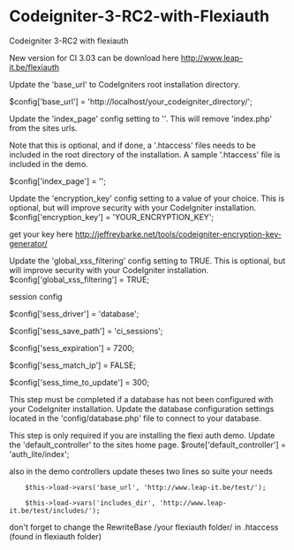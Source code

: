# Codeigniter-3-RC2-with-Flexiauth
Codeigniter 3-RC2 with flexiauth 

New version for CI 3.03 can be download here http://www.leap-it.be/flexiauth

Update the 'base_url' to CodeIgniters root installation directory.

$config['base_url'] = 'http://localhost/your_codeigniter_directory/';

Update the 'index_page' config setting to ''. This will remove 'index.php' from the sites urls.

Note that this is optional, and if done, a '.htaccess' files needs to be included in the root directory of the installation.
A sample '.htaccess' file is included in the demo.

$config['index_page'] = '';

Update the 'encryption_key' config setting to a value of your choice.
This is optional, but will improve security with your CodeIgniter installation.
$config['encryption_key'] = 'YOUR_ENCRYPTION_KEY';

get your key here 
http://jeffreybarke.net/tools/codeigniter-encryption-key-generator/

Update the 'global_xss_filtering' config setting to TRUE.
This is optional, but will improve security with your CodeIgniter installation.
$config['global_xss_filtering'] = TRUE;

session config 

$config['sess_driver'] = 'database';

$config['sess_save_path'] = 'ci_sessions';

$config['sess_expiration'] = 7200;

$config['sess_match_ip'] = FALSE;

$config['sess_time_to_update'] = 300;


This step must be completed if a database has not been configured with your CodeIgniter installation.
Update the database configuration settings located in the 'config/database.php' file to connect to your database.

This step is only required if you are installing the flexi auth demo.
Update the 'default_controller' to the sites home page.
$route['default_controller'] = 'auth_lite/index';

also in the demo controllers update theses two lines so suite your needs

		$this->load->vars('base_url', 'http://www.leap-it.be/test/');
		
		$this->load->vars('includes_dir', 'http://www.leap-it.be/test/includes/');

don't forget to change the RewriteBase /your flexiauth folder/ in .htaccess (found in flexiauth folder)
